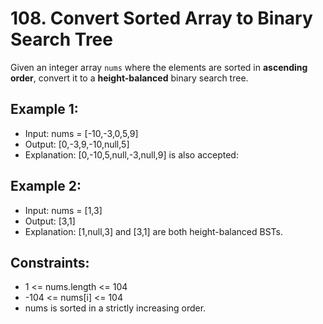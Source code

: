 # 108. Convert Sorted Array to Binary Search Tree

Given an integer array `nums` where the elements are sorted in **ascending order**, convert it to a **height-balanced** binary search tree.

## Example 1:

- Input: nums = [-10,-3,0,5,9]
- Output: [0,-3,9,-10,null,5]
- Explanation: [0,-10,5,null,-3,null,9] is also accepted:


## Example 2:

- Input: nums = [1,3]
- Output: [3,1]
- Explanation: [1,null,3] and [3,1] are both height-balanced BSTs.

## Constraints:

- 1 <= nums.length <= 104
- -104 <= nums[i] <= 104
- nums is sorted in a strictly increasing order.